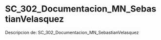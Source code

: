 # SC_302_Documentacion_MN_SebastianVelasquez
Descripcion de: SC_302_Documentacion_MN_SebastianVelasquez
